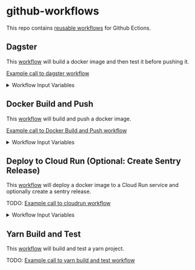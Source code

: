 # github-workflows

This repo contains [reusable workflows](https://docs.github.com/en/actions/learn-github-actions/reusing-workflows) for Github Ections.

## Dagster
This [workflow](./.github/workflows/dagster.yml) will build a docker image and then test it before pushing it.

[Example call to dagster workflow](./examples/dagster.yml)

<details>
  <summary>Workflow Input Variables</summary>

| name         | description                                                        | type   | default        | required | 
|:------------:|:-------------------------------------------------------------------|:------:|:---------------|:--------:|
| image_name   | Docker image name                                                  | string | None           | true     |
| branch       | Git branch used for tagging incremental builds of the Docker image | string | master         | true     |
| gcp_project  | GCP project where GCR is located for storing built Docker images   | string | None           | true     |
| cluster_name | K8s cluster name on which Dagster workflow is deployed to          | string | None           | true     |

#### Input Secrets
These are the github repo secrets you must create ahead of time

| name                      | description                                                | required | 
|:-------------------------:|:-----------------------------------------------------------|:--------:|
| SSH_KEY                   | SSH key used to access private repos during the build      | true     |
| GCR_RW_SERVICEACCOUNT_KEY | GCR service account credentials to push/pull Docker images | true     |

</details>


## Docker Build and Push
This [workflow](./.github/workflows/docker_build_push.yml) will build and push a docker image.

[Example call to Docker Build and Push workflow](./examples/docker_build_push.yml)

<details>
  <summary>Workflow Input Variables</summary>

| name         | description                                                        | type   | default     | required | 
|:------------:|:-------------------------------------------------------------------|:------:|:------------|:--------:|
| image_name   | Docker image name                                                  | string | None        | true     |
| branch       | Git branch used for tagging incremental builds of the Docker image | string | master      | true     |
| gcp_project  | GCP project where GCR is located for storing built Docker images   | string | None        | true     |

#### Input Secrets
These are the github repo secrets you must create ahead of time

| name                      | description                                                | required | 
|:-------------------------:|:-----------------------------------------------------------|:--------:|
| SSH_KEY                   | SSH key used to access private repos during the build      | true     |
| GCR_RW_SERVICEACCOUNT_KEY | GCR service account credentials to push/pull Docker images | true     |

</details>


## Deploy to Cloud Run (Optional: Create Sentry Release)
This [workflow](./.github/workflows/) will deploy a docker image to a Cloud Run service and optionally create a sentry release.

TODO: [Example call to cloudrun workflow](./examples/)

<details>
  <summary>Workflow Input Variables</summary>

| name           | description                                                       | type    | default        | required | 
|:--------------:|:------------------------------------------------------------------|:-------:|:---------------|:--------:|
| image_name     | Docker image name                                                 | string  | None           | true     |
| gcp_project    | GCP project where GCR is located for storing built Docker images  | string  | None           | true     |
| cluster_name   | K8s cluster name on which Dagster workflow is deployed to         | string  | None           | true     |
| service_name   | Name of service to update in Cloud Run                            | string  | None           | true     |
| sentry_release | Whether or not to create a Sentry release for the this project    | boolean | false          | true     |
| environment    | Environment to deploy to: stage or prod                           | string  | None           | true     |

#### Input Secrets
These are the github repo secrets you must create ahead of time

| name                                | description                                                | required  | 
|:-----------------------------------:|:-----------------------------------------------------------|:---------:|
| CLOUDRUN_DEPLOYER_SERVICEACCOUNT_KEY| GCP Service Account key for the cloud run deployer         | true      |
| SENTRY_AUTH_TOKEN                   | Token for sentry authentication                            | false     |

</details>


## Yarn Build and Test
This [workflow](./.github/workflows/yarn_build_test.yml) will build and test a yarn project.

TODO: [Example call to yarn build and test workflow](./examples/)

